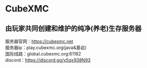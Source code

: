 CubeXMC
=
由玩家共同创建和维护的纯净(养老)生存服务器
-  
服务器官网：https://cubexmc.net  
服务器ip：play.cubexmc.org(java&基岩)  
国际线路：global.cubexmc.org:61182  
discord：https://discord.gg/v5qx938N93
